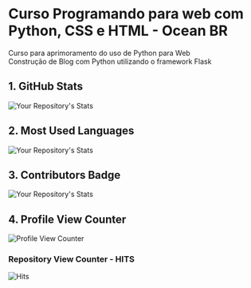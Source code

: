 # Curso Programando para web com Python, CSS e HTML - Ocean BR
Curso para aprimoramento do uso de Python para Web <br>
Construção de Blog com Python utilizando o framework Flask

 ## 1. GitHub Stats
 ![Your Repository's Stats](https://github-readme-stats.vercel.app/api?username=lecianealves&show_icons=true)
 ## 2. Most Used Languages
 ![Your Repository's Stats](https://github-readme-stats.vercel.app/api/top-langs/?username=lecianealves&theme=blue-green)
 ## 3. Contributors Badge
 ![Your Repository's Stats](https://contrib.rocks/image?repo=lecianealves/python_html_css)
 ## 4. Profile View Counter
 ![Profile View Counter](https://komarev.com/ghpvc/?username=lecianealves)
 ### Repository View Counter - HITS
 ![Hits](https://hitcounter.pythonanywhere.com/count/tag.svg?url=https://github.com/lecianealves/python_html_css)
